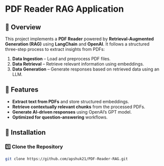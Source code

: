 # PDF Reader RAG Application

## 📌 Overview
This project implements a **PDF Reader** powered by **Retrieval-Augmented Generation (RAG)** using **LangChain** and **OpenAI**. It follows a structured three-step process to extract insights from PDFs:
1. **Data Ingestion** – Load and preprocess PDF files.
2. **Data Retrieval** – Retrieve relevant information using embeddings.
3. **Data Generation** – Generate responses based on retrieved data using an LLM.

## 🚀 Features
- **Extract text from PDFs** and store structured embeddings.
- **Retrieve contextually relevant chunks** from the processed PDFs.
- **Generate AI-driven responses** using OpenAI’s GPT model.
- **Optimized for question-answering** workflows.

## 🔧 Installation

### **1️⃣ Clone the Repository**
```bash
git clone https://github.com/apshuk21/PDF-Reader-RAG.git
